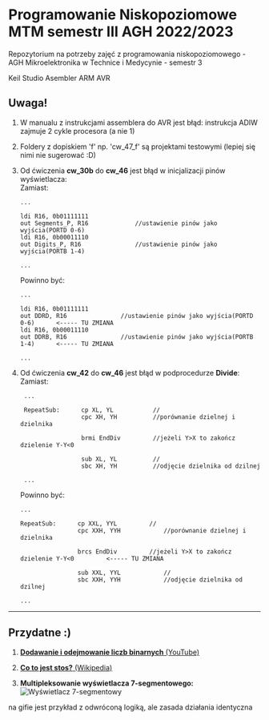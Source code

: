 # Programowanie Niskopoziomowe MTM semestr III AGH 2022/2023

Repozytorium na potrzeby zajęć z programowania niskopoziomowego - AGH Mikroelektronika w Technice i Medycynie - semestr 3

Keil Studio
Asembler
ARM
AVR


## **Uwaga!**

1. W manualu z instrukcjami assemblera do AVR jest błąd: instrukcja ADIW zajmuje 2 cykle procesora (a nie 1)
2. Foldery z dopiskiem 'f' np. 'cw_47_f' są projektami testowymi (lepiej się nimi nie sugerować :D)
3. Od ćwiczenia **cw_30b** do **cw_46** jest błąd w inicjalizacji pinów wyświetlacza:   
   Zamiast:

    ```
    ...

    ldi R16, 0b01111111
	out Segments_P, R16				//ustawienie pinów jako wyjścia(PORTD 0-6)
	ldi R16, 0b00011110
	out Digits_P, R16				//ustawienie pinów jako wyjścia(PORTB 1-4)

    ...
    ```
    Powinno być:

    ```
    ...

    ldi R16, 0b01111111
	out DDRD, R16				//ustawienie pinów jako wyjścia(PORTD 0-6)      <----- TU ZMIANA
	ldi R16, 0b00011110
	out DDRB, R16				//ustawienie pinów jako wyjścia(PORTB 1-4)      <----- TU ZMIANA
	
    ...

    ```

4. Od ćwiczenia **cw_42** do **cw_46** jest błąd w podprocedurze **Divide**:
   Zamiast:

   ```
    ...

    RepeatSub:      cp XL, YL			//
                    cpc XH, YH			//porównanie dzielnej i dzielnika

                    brmi EndDiv			//jeżeli Y>X to zakończ dzielenie Y-Y<0

                    sub XL, YL			//
                    sbc XH, YH			//odjęcie dzielnika od dzilnej

    ...
    ```
    Powinno być:

    ```
    ...

    RepeatSub:      cp XXL, YYL			//
                    cpc XXH, YYH			//porównanie dzielnej i dzielnika

                    brcs EndDiv			//jeżeli Y>X to zakończ dzielenie Y-Y<0         <----- TU ZMIANA

                    sub XXL, YYL			//
                    sbc XXH, YYH			//odjęcie dzielnika od dzilnej
		    
    ...
    
    ```
---

## Przydatne :)

1. [**Dodawanie i odejmowanie liczb binarnych** (YouTube)](https://www.youtube.com/watch?v=VOW8HvcMz1c&ab_channel=Mathub)

2. [**Co to jest stos?** (Wikipedia)](https://pl.wikipedia.org/wiki/Stos_(informatyka))

3. **Multipleksowanie wyświetlacza 7-segmentowego:**
![Wyświetlacz 7-segmentowy](https://extronic.pl/img/cms/FPGA/Verilog-7seg-mux/multi7.gif)

na gifie jest przykład z odwróconą logiką, ale zasada działania identyczna

